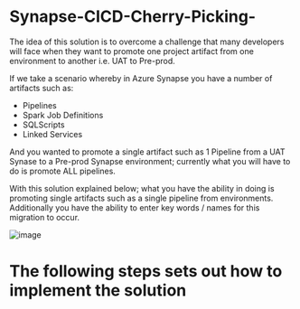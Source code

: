 # Synapse-CICD-Cherry-Picking-

The idea of this solution is to overcome a challenge that many developers will face when they want to promote one project artifact from one environment to another i.e. UAT to Pre-prod. 

If we take a scenario whereby in Azure Synapse you have a number of artifacts such as:

- Pipelines
- Spark Job Definitions
- SQLScripts
- Linked Services 

And you wanted to promote a single artifact such as 1 Pipeline from a UAT Synase to a Pre-prod Synapse environment; currently what you will have to do is promote ALL pipelines.

With this solution explained below; what you have the ability in doing is promoting single artifacts such as a single pipeline from environments. Additionally you have the ability to enter key words / names for this migration to occur.

![image](https://user-images.githubusercontent.com/72390693/169803148-dff5c15f-fbd0-4403-a99a-e0c854a4acde.png)


# The following steps sets out how to implement the solution
